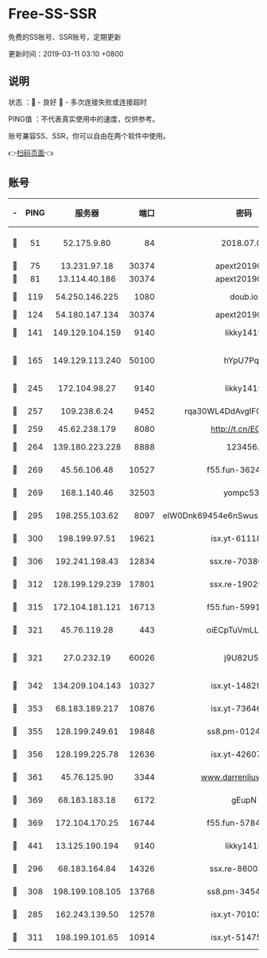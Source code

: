 # Free-SS-SSR

免费的SS账号、SSR账号，定期更新

更新时间：2019-03-11 03:10 +0800

## 说明

状态     ：🙂 - 良好 🙁 - 多次连接失败或连接超时

PING值   ：不代表真实使用中的速度，仅供参考。

账号兼容SS、SSR，你可以自由在两个软件中使用。

👉[扫码页面](https://liesauer.github.io/Free-SS-SSR/)👈

## 账号

|-|PING|服务器|端口|密码|加密方式|区域|
|:----:|:----:|:-----:|-----:|:----:|:----:|:----:|
|🙂|51|52.175.9.80|84|2018.07.07|chacha20-ietf-poly1305|HK|
|🙂|75|13.231.97.18|30374|apext2019006|chacha20|JP|
|🙂|81|13.114.40.186|30374|apext2019006|chacha20|JP|
|🙂|119|54.250.146.225|1080|doub.io|aes-256-cfb|JP|
|🙂|124|54.180.147.134|30374|apext2019006|chacha20|KR|
|🙂|141|149.129.104.159|9140|likky1415|aes-256-cfb|HK|
|🙂|165|149.129.113.240|50100|hYpU7PqP|chacha20-ietf-poly1305|CN|
|🙂|245|172.104.98.27|9140|likky1415|aes-256-cfb|JP|
|🙂|257|109.238.6.24|9452|rqa30WL4DdAvgIFG6Fs3znzTa|aes-256-cfb|FR|
|🙂|259|45.62.238.179|8080|http://t.cn/EGJIyrl|rc4-md5|CA|
|🙂|264|139.180.223.228|8888|123456..|aes-256-cfb|JP|
|🙂|269|45.56.106.48|10527|f55.fun-36242266|aes-256-cfb|US|
|🙂|269|168.1.140.46|32503|yompc535|aes-256-cfb|AU|
|🙂|295|198.255.103.62|8097|eIW0Dnk69454e6nSwuspv9DmS201tQ0D|aes-256-cfb|US|
|🙂|300|198.199.97.51|19621|isx.yt-61118042|aes-256-cfb|US|
|🙂|306|192.241.198.43|12834|ssx.re-70380369|aes-256-cfb|US|
|🙂|312|128.199.129.239|17801|ssx.re-19029637|aes-256-cfb|SG|
|🙂|315|172.104.181.121|16713|f55.fun-59911969|aes-256-cfb|SG|
|🙂|321|45.76.119.28|443|oiECpTuVmLLxk4Ts|aes-256-cfb|AU|
|🙂|321|27.0.232.19|60026|j9U82U53|xchacha20-ietf-poly1305|HK|
|🙂|342|134.209.104.143|10327|isx.yt-14829527|aes-256-cfb|SG|
|🙂|353|68.183.189.217|10876|isx.yt-73646645|aes-256-cfb|SG|
|🙂|355|128.199.249.61|19848|ss8.pm-01244950|aes-256-cfb|SG|
|🙂|356|128.199.225.78|12636|isx.yt-42607822|aes-256-cfb|SG|
|🙂|361|45.76.125.90|3344|www.darrenliuwei.com|aes-256-cfb|AU|
|🙂|369|68.183.183.18|6172|gEupN|aes-256-cfb|SG|
|🙂|369|172.104.170.25|16744|f55.fun-57847062|aes-256-cfb|SG|
|🙂|441|13.125.190.194|9140|likky1415|aes-256-cfb|KR|
|🙂|296|68.183.164.84|14326|ssx.re-86003792|aes-256-cfb|US|
|🙂|308|198.199.108.105|13768|ss8.pm-34548033|aes-256-cfb|US|
|🙁|285|162.243.139.50|12578|isx.yt-70103288|aes-256-cfb|US|
|🙁|311|198.199.101.65|10914|isx.yt-51475451|aes-256-cfb|US|
